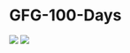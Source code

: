 # GFG-100-Days

<img src="https://practice.geeksforgeeks.org/problem-of-the-day/dashboard"/>
<img src="https://img.shields.io/badge/gfg%20-%23H92033.svg?&style=for-the-badge&logo=gfg&logoColor=white"/>
<meta property='og:image' content='https://media.geeksforgeeks.org/img-practice/Problemofthedaynewcopy-1637640589.png' />

